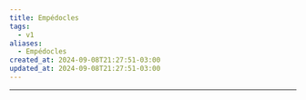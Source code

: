 ```yaml
---
title: Empédocles
tags:
  - v1
aliases:
  - Empédocles
created_at: 2024-09-08T21:27:51-03:00
updated_at: 2024-09-08T21:27:51-03:00
---
```



---

